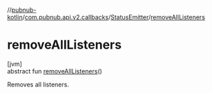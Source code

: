 //[pubnub-kotlin](../../../index.md)/[com.pubnub.api.v2.callbacks](../index.md)/[StatusEmitter](index.md)/[removeAllListeners](remove-all-listeners.md)

# removeAllListeners

[jvm]\
abstract fun [removeAllListeners](remove-all-listeners.md)()

Removes all listeners.
